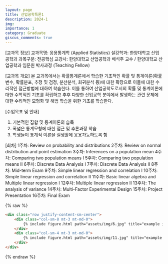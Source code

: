 ```yaml
---
layout: page
title: 산업공학특론1
description: 2024-1
img: 
importance: 1
category: Graduate
giscus_comments: true
---
```


[교과목 정보]
교과목명: 응용통계학 (Applied Statistics)
설강학과: 한양대학교 산업공학과
과목구분: 전공핵심
교강사: 한양대학교 산업공학과 배석주 교수 / 한양대학교 산업공학과 임문원 박사과정 (Teaching Fellow)

[교과목 개요]
본 교과목에서는 확률통계론에서 학습한 기초적인 확률 및 통계이론(확률변수, 확률분포, 추정 및 검정, 분산분석, 회귀분석 등)에 대한 확장으로 이들에 대한 수리적인 접근방법에 대하여 학습한다. 이를 통하여 산업공학도로서의 확률 및 통계이론에 대한 수학적인 기초를 확립하고 추후 다양한 산업공학 분야에서 발생하는 관련 문제에 대한 수리적인 모형화 및 해법 학습을 위한 기초를 학습한다.

[수업목표 및 안내]
1. 기본적인 집합 및 통계이론의 습득
2. 폭넓은 통계모형에 대한 접근 및 추론과정 학습
3. 학생들이 통계적 이론을 실생활에 응용가능하도록 함

[회차]
1주차: Review on probability and distributions
2주차: Review on normal distribution and point estimation
3주차: Inferences on a population mean
4주차: Comparing two population means I
5주차: Comparing two population means II
6주차: Discrete Data Analysis I
7주차: Discrete Data Analysis II
8주차: Mid-term Exam
9주차: Simple linear regression and correlation I
10주차: Simple linear regression and correlation II
11주차: Basic linear algebra and Multiple linear regression I
12주차: Multiple linear regression II
13주차: The analysis of variance
14주차: Multi-Factor Experimental Design
15주차: Project Presentation
16주차: Final Exam

{% raw %}
```html
<div class="row justify-content-sm-center">
    <div class="col-sm-8 mt-3 mt-md-0">
        {% include figure.html path="assets/img/6.jpg" title="example image" class="img-fluid rounded z-depth-1" %}
    </div>
    <div class="col-sm-4 mt-3 mt-md-0">
        {% include figure.html path="assets/img/11.jpg" title="example image" class="img-fluid rounded z-depth-1" %}
    </div>
</div>
```
{% endraw %}
